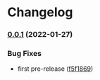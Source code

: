 # Changelog

### [0.0.1](https://github.com/kameshsampath/kluster/compare/v0.0.0...v0.0.1) (2022-01-27)


### Bug Fixes

* first pre-release ([f5f1869](https://github.com/kameshsampath/kluster/commit/f5f1869d8fec13355b811bef22433b26cca3fc60))
